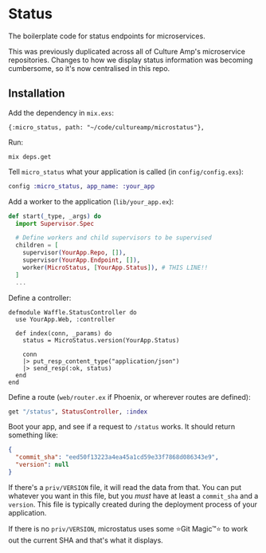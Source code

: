 # Status

The boilerplate code for status endpoints for microservices.

This was previously duplicated across all of Culture Amp's microservice repositories. Changes to how we display status information was becoming cumbersome, so it's now centralised in this repo.

## Installation

Add the dependency in `mix.exs`:

```
{:micro_status, path: "~/code/cultureamp/microstatus"},
```

Run:

```
mix deps.get
```

Tell `micro_status` what your application is called (in `config/config.exs`):

```elixir
config :micro_status, app_name: :your_app
```

Add a worker to the application (`lib/your_app.ex`):

```elixir
def start(_type, _args) do
  import Supervisor.Spec

  # Define workers and child supervisors to be supervised
  children = [
    supervisor(YourApp.Repo, []),
    supervisor(YourApp.Endpoint, []),
    worker(MicroStatus, [YourApp.Status]), # THIS LINE!!
  ]
  ...
```

Define a controller:

```
defmodule Waffle.StatusController do
  use YourApp.Web, :controller

  def index(conn, _params) do
    status = MicroStatus.version(YourApp.Status)

    conn
    |> put_resp_content_type("application/json")
    |> send_resp(:ok, status)
  end
end
```

Define a route (`web/router.ex` if Phoenix, or wherever routes are defined):

```elixir
get "/status", StatusController, :index
```


Boot your app, and see if a request to `/status` works. It should return something like:

```json
{
  "commit_sha": "eed50f13223a4ea45a1cd59e33f7868d086343e9",
  "version": null
}
```

If there's a `priv/VERSION` file, it will read the data from that. You can put whatever you want in this file, but you _must_ have at least a `commit_sha` and a `version`. This file is typically created during the deployment process of your application.

If there is no `priv/VERSION`, microstatus uses some :star:Git Magic™:star: to work out the current SHA and that's what it displays.


